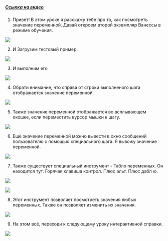 ﻿##### [Ссылка на видео](https://youtu.be/qImUZ_bw9TA)

001. Привет! В этом уроке я расскажу тебе про то, как посмотреть значение переменной. Давай откроем второй экземпляр Ванессы в режиме обучения.

![](https://vanessa-files.do.bit-erp.ru/Doc/1.2.041.1/MD/Глава06/images/000_КакПосмотретьЗначениеПеременнойТаблоПеременных.png)

002. И Загрузим тестовый пример.

![](https://vanessa-files.do.bit-erp.ru/Doc/1.2.041.1/MD/Глава06/images/004_КакПосмотретьЗначениеПеременнойТаблоПеременных.png)

003. И выполним его

![](https://vanessa-files.do.bit-erp.ru/Doc/1.2.041.1/MD/Глава06/images/007_КакПосмотретьЗначениеПеременнойТаблоПеременных.png)

004. Обрати внимание, что справа от строки выполненого шага отображается значение переменной.

![](https://vanessa-files.do.bit-erp.ru/Doc/1.2.041.1/MD/Глава06/images/008_КакПосмотретьЗначениеПеременнойТаблоПеременных.png)

005. Также значение переменной отображается во всплывающем окошке, если переместить курсор мышки к шагу.

![](https://vanessa-files.do.bit-erp.ru/Doc/1.2.041.1/MD/Глава06/images/009_КакПосмотретьЗначениеПеременнойТаблоПеременных.png)

006. Ещё значение переменной можно вывести в окно сообщений пользователю с помощью специального шага. Я вывожу значение переменной.

![](https://vanessa-files.do.bit-erp.ru/Doc/1.2.041.1/MD/Глава06/images/012_КакПосмотретьЗначениеПеременнойТаблоПеременных.png)

007. Также существует специальный инструмент - Табло переменных. Он находится тут. Горячая клавиша контрол. Плюс альт. Плюс дабл ю.

![](https://vanessa-files.do.bit-erp.ru/Doc/1.2.041.1/MD/Глава06/images/018_КакПосмотретьЗначениеПеременнойТаблоПеременных.png)



![](https://vanessa-files.do.bit-erp.ru/Doc/1.2.041.1/MD/Глава06/images/027_КакПосмотретьЗначениеПеременнойТаблоПеременных.png)

008. Этот инструмент позволяет посмотреть значения любых переменных. Также он позволяет изменить их значения.

![](https://vanessa-files.do.bit-erp.ru/Doc/1.2.041.1/MD/Глава06/images/039_КакПосмотретьЗначениеПеременнойТаблоПеременных.png)

009. На этом всё, переходи к следующему уроку интерактивной справки.

![](https://vanessa-files.do.bit-erp.ru/Doc/1.2.041.1/MD/Глава06/images/041_КакПосмотретьЗначениеПеременнойТаблоПеременных.png)
